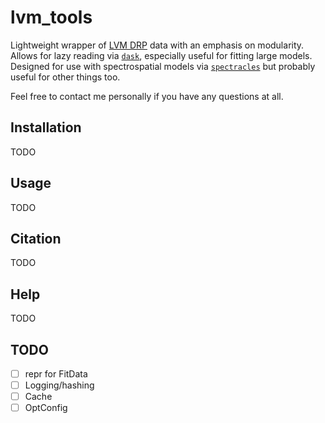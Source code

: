 # lvm_tools

Lightweight wrapper of [LVM DRP](https://github.com/sdss/lvmdrp) data with an emphasis on modularity. Allows for lazy reading via [`dask`](https://www.dask.org), especially useful for fitting large models. Designed for use with spectrospatial models via [`spectracles`](https://github.com/TomHilder/spectracles) but probably useful for other things too.

Feel free to contact me personally if you have any questions at all.

## Installation

TODO

## Usage

TODO

## Citation

TODO

## Help

TODO

## TODO

- [ ] repr for FitData
- [ ] Logging/hashing
- [ ] Cache
- [ ] OptConfig
